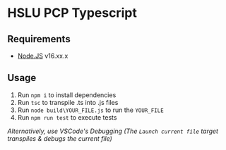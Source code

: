 # HSLU PCP Typescript

## Requirements

- [Node.JS](https://nodejs.org/en/download) v16.xx.x

## Usage

1. Run `npm i` to install dependencies
2. Run `tsc` to transpile .ts into .js files
3. Run `node build\YOUR_FILE.js` to run the `YOUR_FILE`
4. Run `npm run test` to execute tests

*Alternatively, use VSCode's Debugging (The `Launch current file` target transpiles & debugs the current file)*
